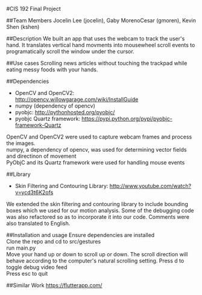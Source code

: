 #CIS 192 Final Project

##Team Members
Jocelin Lee (jocelin), Gaby MorenoCesar (gmoren), Kevin Shen (kshen)

##Description
We built an app that uses the webcam to track the user's hand. It translates vertical hand movments into mousewheel scroll events to programatically scroll the window under the cursor.

##Use cases
Scrolling news articles without touching the trackpad while eating messy foods with your hands.

##Dependencies
* OpenCV and OpenCV2: http://opencv.willowgarage.com/wiki/InstallGuide
* numpy (dependency of opencv)
* pyobjc: http://pythonhosted.org/pyobjc/
* pyobjc Quartz framework: https://pypi.python.org/pypi/pyobjc-framework-Quartz

OpenCV and OpenCV2 were used to capture webcam frames and process the images.   
numpy, a dependency of opencv, was used for determining vector fields and directinon of movement  
PyObjC and its Quartz framework were used for handling mouse events  


##Library
* Skin Filtering and Contouring Library: http://www.youtube.com/watch?v=ycd3t6K2ofs

We extended the skin filtering and contouring library to include bounding boxes which we used for our motion analysis. Some of the debugging code was also refactored so as to incorporate it into our code. Comments were also translated to English. 


##Installation and usage
Ensure dependencies are installed  
Clone the repo and cd to src/gestures  
run main.py  
Move your hand up or down to scroll up or down. The scroll direction will behave according to the computer's natural scrolling setting.
Press d to toggle debug video feed  
Press esc to quit 

##Similar Work
https://flutterapp.com/
